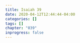 ```yaml
---
title: Isaiah 39
date: 2020-04-12T12:44:44-04:00
categories: []
tags: []
chapter: "039"
inprogress: false
---
```


